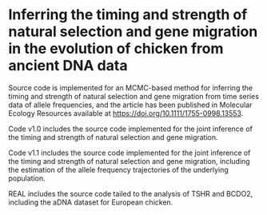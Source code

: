 # Inferring the timing and strength of natural selection and gene migration in the evolution of chicken from ancient DNA data
Source code is implemented for an MCMC-based method for inferring the timing and strength of natural selection and gene migration from time series data of allele frequencies, and the article has been published in Molecular Ecology Resources available at https://doi.org/10.1111/1755-0998.13553.

Code v1.0 includes the source code implemented for the joint inference of the timing and strength of natural selection and gene migration.

Code v1.1 includes the source code implemented for the joint inference of the timing and strength of natural selection and gene migration, including the estimation of the allele frequency trajectories of the underlying population.

REAL includes the source code tailed to the analysis of TSHR and BCDO2, including the aDNA dataset for European chicken.
